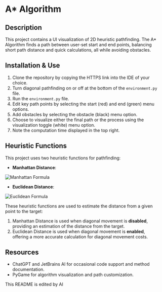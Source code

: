 # A* Algorithm

## Description
This project contains a UI visualization of 2D heuristic pathfinding. The A* Algorithm finds a path between user-set start and end points, balancing short path distance and quick calculations, all while avoiding obstacles.

## Installation & Use
1. Clone the repository by copying the HTTPS link into the IDE of your choice.
2. Turn diagonal pathfinding on or off at the bottom of the `environment.py` file.
3. Run the `environment.py` file.
4. Edit key path points by selecting the start (red) and end (green) menu options.
5. Add obstacles by selecting the obstacle (black) menu option.
6. Choose to visualize either the final path or the process using the visualization toggle (white) menu option.
7. Note the computation time displayed in the top right.

## Heuristic Functions
This project uses two heuristic functions for pathfinding:

- **Manhattan Distance**:
  
![Manhattan Formula](https://latex.codecogs.com/svg.latex?\text{abs}(start_x%20-%20target_x)%20+%20\text{abs}(start_y%20-%20target_y))

- **Euclidean Distance**:
   
![Euclidean Formula](https://latex.codecogs.com/svg.latex?\sqrt{(start_x%20-%20target_x)^2%20+%20(start_y%20-%20target_y)^2})

These heuristic functions are used to estimate the distance from a given point to the target:

1. Manhattan Distance is used when diagonal movement is **disabled**, providing an estimation of the distance from the target.
2. Euclidean Distance is used when diagonal movement is **enabled**, offering a more accurate calculation for diagonal movement costs.

## Resources
- ChatGPT and JetBrains AI for occasional code support and method documentation.
- PyGame for algorithm visualization and path customization.

This README is edited by AI
